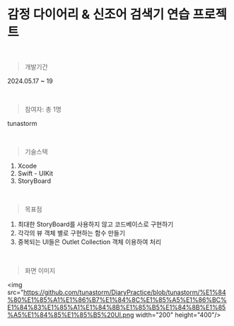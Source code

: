 # 감정 다이어리 & 신조어 검색기 연습 프로젝트
<br>

> 개발기간

2024.05.17 ~ 19

<br>

> 참여자: 총 1명

tunastorm

<br>

> 기술스택

1. Xcode
2. Swift - UIKit
3. StoryBoard

<br>

> 목표점

1. 최대한 StoryBoard를 사용하지 않고 코드베이스로 구현하기
2. 각각의 뷰 객체 별로 구현하는 함수 만들기
3. 중복되는 UI들은 Outlet Collection 객체 이용하여 처리

<br>

> 화면 이미지

<img src="https://github.com/tunastorm/DiaryPractice/blob/tunastorm/%E1%84%80%E1%85%A1%E1%86%B7%E1%84%8C%E1%85%A5%E1%86%BC%E1%84%83%E1%85%A1%E1%84%8B%E1%85%B5%E1%84%8B%E1%85%A5%E1%84%85%E1%85%B5%20UI.png  width="200" height="400"/>
   
